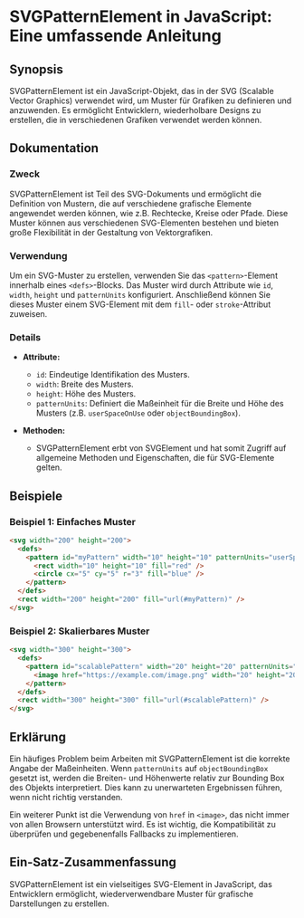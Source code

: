 <!--
Meta Description: # SVGPatternElement in JavaScript: Eine umfassende Anleitung ## Synopsis SVGPatternElement ist ein JavaScript-Objekt, das in der SVG (Scalable Vector ...
Meta Keywords: svg, die, width, height, und
-->

# SVGPatternElement in JavaScript: Eine umfassende Anleitung

## Synopsis
SVGPatternElement ist ein JavaScript-Objekt, das in der SVG (Scalable Vector Graphics) verwendet wird, um Muster für Grafiken zu definieren und anzuwenden. Es ermöglicht Entwicklern, wiederholbare Designs zu erstellen, die in verschiedenen Grafiken verwendet werden können.

## Dokumentation
### Zweck
SVGPatternElement ist Teil des SVG-Dokuments und ermöglicht die Definition von Mustern, die auf verschiedene grafische Elemente angewendet werden können, wie z.B. Rechtecke, Kreise oder Pfade. Diese Muster können aus verschiedenen SVG-Elementen bestehen und bieten große Flexibilität in der Gestaltung von Vektorgrafiken.

### Verwendung
Um ein SVG-Muster zu erstellen, verwenden Sie das `<pattern>`-Element innerhalb eines `<defs>`-Blocks. Das Muster wird durch Attribute wie `id`, `width`, `height` und `patternUnits` konfiguriert. Anschließend können Sie dieses Muster einem SVG-Element mit dem `fill`- oder `stroke`-Attribut zuweisen.

### Details
- **Attribute:**
  - `id`: Eindeutige Identifikation des Musters.
  - `width`: Breite des Musters.
  - `height`: Höhe des Musters.
  - `patternUnits`: Definiert die Maßeinheit für die Breite und Höhe des Musters (z.B. `userSpaceOnUse` oder `objectBoundingBox`).
  
- **Methoden:**
  - SVGPatternElement erbt von SVGElement und hat somit Zugriff auf allgemeine Methoden und Eigenschaften, die für SVG-Elemente gelten.

## Beispiele
### Beispiel 1: Einfaches Muster
```html
<svg width="200" height="200">
  <defs>
    <pattern id="myPattern" width="10" height="10" patternUnits="userSpaceOnUse">
      <rect width="10" height="10" fill="red" />
      <circle cx="5" cy="5" r="3" fill="blue" />
    </pattern>
  </defs>
  <rect width="200" height="200" fill="url(#myPattern)" />
</svg>
```

### Beispiel 2: Skalierbares Muster
```html
<svg width="300" height="300">
  <defs>
    <pattern id="scalablePattern" width="20" height="20" patternUnits="objectBoundingBox">
      <image href="https://example.com/image.png" width="20" height="20" />
    </pattern>
  </defs>
  <rect width="300" height="300" fill="url(#scalablePattern)" />
</svg>
```

## Erklärung
Ein häufiges Problem beim Arbeiten mit SVGPatternElement ist die korrekte Angabe der Maßeinheiten. Wenn `patternUnits` auf `objectBoundingBox` gesetzt ist, werden die Breiten- und Höhenwerte relativ zur Bounding Box des Objekts interpretiert. Dies kann zu unerwarteten Ergebnissen führen, wenn nicht richtig verstanden. 

Ein weiterer Punkt ist die Verwendung von `href` in `<image>`, das nicht immer von allen Browsern unterstützt wird. Es ist wichtig, die Kompatibilität zu überprüfen und gegebenenfalls Fallbacks zu implementieren.

## Ein-Satz-Zusammenfassung
SVGPatternElement ist ein vielseitiges SVG-Element in JavaScript, das Entwicklern ermöglicht, wiederverwendbare Muster für grafische Darstellungen zu erstellen.